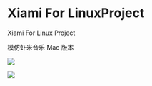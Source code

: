 Xiami For LinuxProject
=======================

Xiami For Linux Project

模仿虾米音乐 Mac 版本

![](https://github.com/harry159821/XiamiForLinuxProject/raw/master/Shot.png)

![](https://github.com/harry159821/XiamiForLinuxProject/raw/master/Shot2.png)
